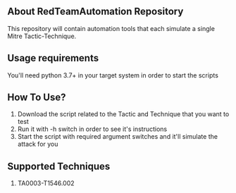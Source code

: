 ## About RedTeamAutomation Repository
This repository will contain automation tools that each simulate a single Mitre Tactic-Technique.<br>

## Usage requirements
You'll need python 3.7+ in your target system in order to start the scripts

## How To Use?
1. Download the script related to the Tactic and Technique that you want to test
2. Run it with -h switch in order to see it's instructions
3. Start the script with required argument switches and it'll simulate the attack for you

## Supported Techniques
1. TA0003-T1546.002
